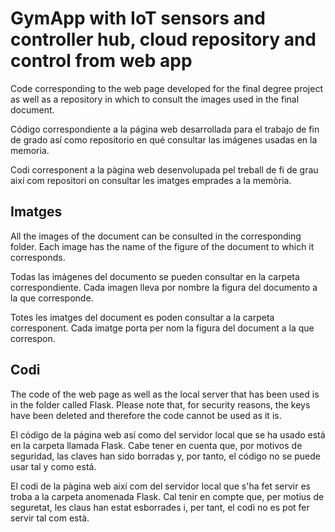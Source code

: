 # GymApp with IoT sensors and controller hub, cloud repository and control from web app

Code corresponding to the web page developed for the final degree project as well as a repository in which to consult the images used in the final document.

Código correspondiente a la página web desarrollada para el trabajo de fin de grado así como repositorio en qué consultar las imágenes usadas en la memoria.

Codi corresponent a la pàgina web desenvolupada pel treball de fi de grau així com repositori on consultar les imatges emprades a la memòria.

## Imatges

All the images of the document can be consulted in the corresponding folder. Each image has the name of the figure of the document to which it corresponds.

Todas las imágenes del documento se pueden consultar en la carpeta correspondiente. Cada imagen lleva por nombre la figura del documento a la que corresponde.

Totes les imatges del document es poden consultar a la carpeta corresponent. Cada imatge porta per nom la figura del document a la que correspon.

## Codi

The code of the web page as well as the local server that has been used is in the folder called Flask. Please note that, for security reasons, the keys have been deleted and therefore the code cannot be used as it is.

El código de la página web así como del servidor local que se ha usado está en la carpeta llamada Flask. Cabe tener en cuenta que, por motivos de seguridad, las claves han sido borradas y, por tanto, el código no se puede usar tal y como está.

El codi de la pàgina web així com del servidor local que s'ha fet servir es troba a la carpeta anomenada Flask. Cal tenir en compte que, per motius de seguretat, les claus han estat esborrades i, per tant, el codi no es pot fer servir tal com està.
